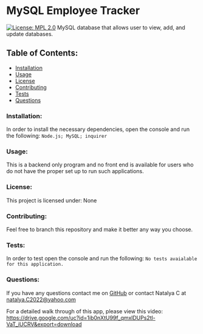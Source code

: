 # MySQL Employee Tracker  
[![License: MPL 2.0](https://img.shields.io/badge/License-MPL_2.0-brightgreen.svg)](https://opensource.org/licenses/MPL-2.0)
MySQL database that allows user to view, add, and update databases.
## Table of Contents:
* [Installation](#install)
* [Usage](#usage)
* [License](#license)
* [Contributing](#contribute)
* [Tests](#tests)
* [Questions](#questions)
### Installation:
In order to install the necessary dependencies, open the console and run the following:
```Node.js; MySQL; inquirer```
### Usage:
This is a backend only program and no front end is available for users who do not have the proper set up to run such applications.
### License:
This project is licensed under:
None
### Contributing:
Feel free to branch this repository and make it better any way you choose.
### Tests:
In order to test open the console and run the following:
```No tests avaialable for this application.```
### Questions:
If you have any questions contact me on [GitHub](https://github.com/natalyaCo) or contact 
Natalya C at natalya.C2022@yahoo.com  

For a detailed walk through of this app, please view this video:
https://drive.google.com/uc?id=1ib0nXtU99f_qmxlDUPs2tl-VaT_iUCRV&export=download
